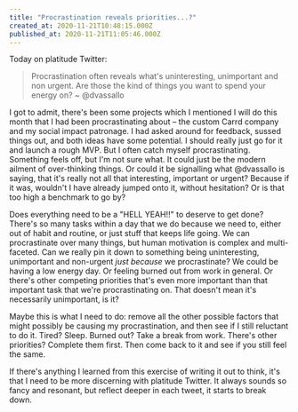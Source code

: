 ```yaml
---
title: "Procrastination reveals priorities...?"
created_at: 2020-11-21T10:48:15.000Z
published_at: 2020-11-21T11:05:46.000Z
---
```

Today on platitude Twitter:

> Procrastination often reveals what's uninteresting, unimportant and non urgent. Are those the kind of things you want to spend your energy on? ~ @dvassallo

I got to admit, there's been some projects which I mentioned I will do this month that I had been procrastinating about – the custom Carrd company and my social impact patronage. I had asked around for feedback, sussed things out, and both ideas have some potential. I should really just go for it and launch a rough MVP. But I often catch myself procrastinating. Something feels off, but I'm not sure what. It could just be the modern ailment of over-thinking things. Or could it be signalling what @dvassallo is saying, that it's really not all that interesting, important or urgent? Because if it was, wouldn't I have already jumped onto it, without hesitation? Or is that too high a benchmark to go by? 

Does everything need to be a "HELL YEAH!!" to deserve to get done? There's so many tasks within a day that we do because we need to, either out of habit and routine, or just stuff that keeps life going. We can procrastinate over many things, but human motivation is complex and multi-faceted. Can we really pin it down to something being uninteresting, unimportant and non-urgent _just because_ we procrastinate? We could be having a low energy day. Or feeling burned out from work in general. Or there's other competing priorities that's even more important than that important task that we're procrastinating on. That doesn't mean it's necessarily unimportant, is it?

Maybe this is what I need to do: remove all the other possible factors that might possibly be causing my procrastination, and then see if I still reluctant to do it. Tired? Sleep. Burned out? Take a break from work. There's other priorities? Complete them first. Then come back to it and see if you still feel the same. 

If there's anything I learned from this exercise of writing it out to think, it's that I need to be more discerning with platitude Twitter. It always sounds so fancy and resonant, but reflect deeper in each tweet, it starts to break down.
